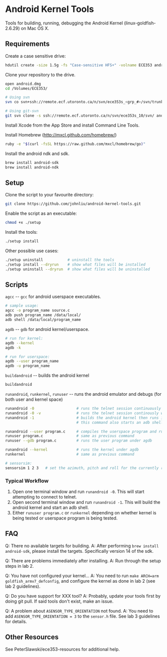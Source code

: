 Android Kernel Tools
====================

Tools for building, running, debugging the Android Kernel (linux-goldfish-2.6.29) on Mac OS X.


## Requirements

Create a case sensitive drive:
```sh
hdutil create -size 1.5g -fs "Case-sensitive HFS+" -volname ECE353 android.dmg
```

Clone your repository to the drive.
```sh
open android.dmg
cd /Volumes/ECE353/

# Using svn
svn co svn+ssh://remote.ecf.utoronto.ca/n/svn/ece353s_<grp_#>/svn/trunk android

# Using git-svn
git svn clone -s ssh://remote.ecf.utoronto.ca/n/svn/ece353s_10/svn/ android
```

Install Xcode from the App Store and install Command Line Tools.

Install Homebrew (http://mxcl.github.com/homebrew/)
```sh
ruby -e "$(curl -fsSL https://raw.github.com/mxcl/homebrew/go)"
```

Install the android ndk and sdk.
```sh
brew install android-sdk
brew install android-ndk
```


## Setup

Clone the script to your favourite directory:
```sh
git clone https://github.com/johnliu/android-kernel-tools.git
```

Enable the script as an executable:
```sh
chmod +x ./setup
```

Install the tools:
```sh
./setup install
```

Other possible use cases:
```sh
./setup uninstall           # uninstall the tools
./setup install --dryrun    # show what files will be installed
./setup uninstall --dryrun  # show what files will be uninstalled
```


## Scripts

`agcc` -- `gcc` for android userspace executables.
```sh
# sample usage:
agcc -o program_name source.c
adb push program_name /data/local/
adb shell /data/local/program_name
```

`agdb` -- `gdb` for android kernel/userspace.
```sh
# run for kernel:
agdb --kernel
agdb -k

# run for userspace:
agdb --user program_name
agdb -u program_name
```

`buildandroid` -- builds the android kernel
```sh
buildandroid
```

`runandroid`, `runkernel`, `runuser` -- runs the android emulator and debugs (for both user and kernel space)
```sh
runandroid -0                   # runs the telnet session continuously
runandroid -0 -v                # runs the telnet session continously with output
runandroid -1                   # builds the android kernel then runs it with a telnet connection
                                # this command also starts an adb shell

runandroid --user program.c     # compiles the userspace program and runs it under agdb
runuser program.c               # same as previous command
runuser --gdb program.c         # runs the user program under agdb

runandroid --kernel             # runs the kernel under agdb
runkernel                       # same as previous command

# sensorsim:
sensorsim 1 2 3   # set the azimuth, pitch and roll for the currently running device
```

### Typical Workflow
1.  Open one terminal window and run `runandroid -0`. This will start attempting to
    connect to telnet.
2.  Open second terminal window and run `runandroid -1`. This will build the android kernel
    and start an adb shell.
3.  Either `runuser program.c` or `runkernel` depending on whether kernel is being tested
    or userspace program is being tested.

## FAQ

Q: There no available targets for building.
A: After performing `brew install android-sdk`, please install the targets.
   Specifically version 14 of the sdk.

Q: There are problems immediately after installing.
A: Run through the setup steps in lab 2. 

Q: You have not configured your kernel...
A: You need to run `make ARCH=arm goldfish_armv7_defconfig`, and configure
   the kernel as done in lab 2 (see lab 2 guidelines).

Q: Do you have support for XXX tool?
A: Probably, update your tools first by doing git pull. If said tools 
   don't exist, make an issue.

Q: A problem about `ASENSOR_TYPE_ORIENTATION` not found.
A: You need to add `ASENSOR_TYPE_ORIENTATION = 3` to the `sensor.h` file. See lab
   3 guidelines for details.

## Other Resources

See PeterSlawski/ece353-resources for additional help.
